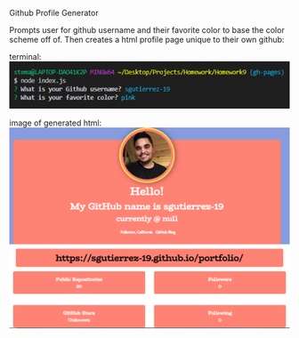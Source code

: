 Github Profile Generator

Prompts user for github username and their favorite color to base the color scheme off of. Then creates a html profile page unique to their own github:

terminal:
![Img of Terminal](/img/terminal.PNG)

image of generated html:
![Img of Terminal](/img/Portfolio.PNG)
